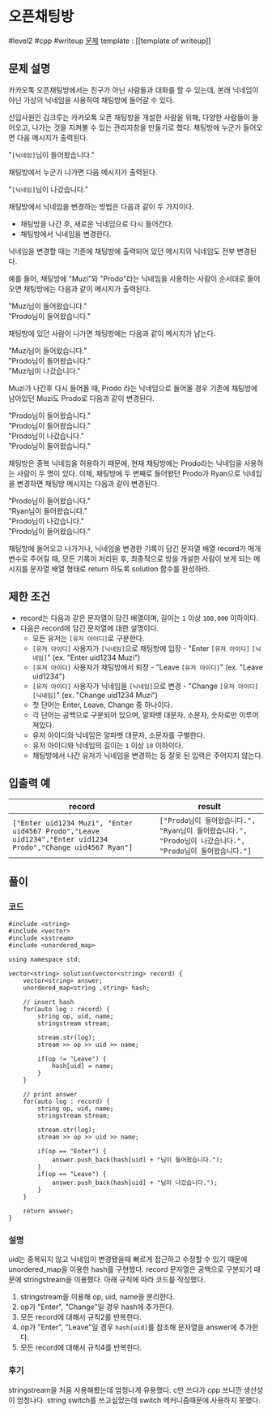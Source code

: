 # 오픈채팅방

#level2 #cpp #writeup
[문제](https://school.programmers.co.kr/learn/courses/30/lessons/42888)
template : [[template of writeup]]

## 문제 설명

카카오톡 오픈채팅방에서는 친구가 아닌 사람들과 대화를 할 수 있는데, 본래 닉네임이 아닌 가상의 닉네임을 사용하여 채팅방에 들어갈 수 있다.

신입사원인 김크루는 카카오톡 오픈 채팅방을 개설한 사람을 위해, 다양한 사람들이 들어오고, 나가는 것을 지켜볼 수 있는 관리자창을 만들기로 했다. 채팅방에 누군가 들어오면 다음 메시지가 출력된다.

"`[닉네임]`님이 들어왔습니다."

채팅방에서 누군가 나가면 다음 메시지가 출력된다.

"`[닉네임]`님이 나갔습니다."

채팅방에서 닉네임을 변경하는 방법은 다음과 같이 두 가지이다.

- 채팅방을 나간 후, 새로운 닉네임으로 다시 들어간다.
- 채팅방에서 닉네임을 변경한다.

닉네임을 변경할 때는 기존에 채팅방에 출력되어 있던 메시지의 닉네임도 전부 변경된다.

예를 들어, 채팅방에 "Muzi"와 "Prodo"라는 닉네임을 사용하는 사람이 순서대로 들어오면 채팅방에는 다음과 같이 메시지가 출력된다.

"Muzi님이 들어왔습니다."  
"Prodo님이 들어왔습니다."

채팅방에 있던 사람이 나가면 채팅방에는 다음과 같이 메시지가 남는다.

"Muzi님이 들어왔습니다."  
"Prodo님이 들어왔습니다."  
"Muzi님이 나갔습니다."

Muzi가 나간후 다시 들어올 때, Prodo 라는 닉네임으로 들어올 경우 기존에 채팅방에 남아있던 Muzi도 Prodo로 다음과 같이 변경된다.

"Prodo님이 들어왔습니다."  
"Prodo님이 들어왔습니다."  
"Prodo님이 나갔습니다."  
"Prodo님이 들어왔습니다."

채팅방은 중복 닉네임을 허용하기 때문에, 현재 채팅방에는 Prodo라는 닉네임을 사용하는 사람이 두 명이 있다. 이제, 채팅방에 두 번째로 들어왔던 Prodo가 Ryan으로 닉네임을 변경하면 채팅방 메시지는 다음과 같이 변경된다.

"Prodo님이 들어왔습니다."  
"Ryan님이 들어왔습니다."  
"Prodo님이 나갔습니다."  
"Prodo님이 들어왔습니다."

채팅방에 들어오고 나가거나, 닉네임을 변경한 기록이 담긴 문자열 배열 record가 매개변수로 주어질 때, 모든 기록이 처리된 후, 최종적으로 방을 개설한 사람이 보게 되는 메시지를 문자열 배열 형태로 return 하도록 solution 함수를 완성하라.

## 제한 조건

- record는 다음과 같은 문자열이 담긴 배열이며, 길이는 `1` 이상 `100,000` 이하이다.
- 다음은 record에 담긴 문자열에 대한 설명이다.
    - 모든 유저는 `[유저 아이디]`로 구분한다.
    - `[유저 아이디]` 사용자가 `[닉네임]`으로 채팅방에 입장 - "Enter `[유저 아이디]` `[닉네임]`" (ex. "Enter uid1234 Muzi")
    - `[유저 아이디]` 사용자가 채팅방에서 퇴장 - "Leave `[유저 아이디]`" (ex. "Leave uid1234")
    - `[유저 아이디]` 사용자가 닉네임을 `[닉네임]`으로 변경 - "Change `[유저 아이디]` `[닉네임]`" (ex. "Change uid1234 Muzi")
    - 첫 단어는 Enter, Leave, Change 중 하나이다.
    - 각 단어는 공백으로 구분되어 있으며, 알파벳 대문자, 소문자, 숫자로만 이루어져있다.
    - 유저 아이디와 닉네임은 알파벳 대문자, 소문자를 구별한다.
    - 유저 아이디와 닉네임의 길이는 `1` 이상 `10` 이하이다.
    - 채팅방에서 나간 유저가 닉네임을 변경하는 등 잘못 된 입력은 주어지지 않는다.

## 입출력 예

| record                                                                                                      | result                                                                                                      |
| ----------------------------------------------------------------------------------------------------------- | ----------------------------------------------------------------------------------------------------------- |
| `["Enter uid1234 Muzi", "Enter uid4567 Prodo","Leave uid1234","Enter uid1234 Prodo","Change uid4567 Ryan"]` | `["Prodo님이 들어왔습니다.", "Ryan님이 들어왔습니다.", "Prodo님이 나갔습니다.", "Prodo님이 들어왔습니다."]` |

## 풀이

### 코드

```
#include <string>
#include <vector>
#include <sstream>
#include <unordered_map>

using namespace std;

vector<string> solution(vector<string> record) {
    vector<string> answer;
    unordered_map<string ,string> hash;
    
    // insert hash
    for(auto log : record) {
        string op, uid, name;
        stringstream stream;
        
        stream.str(log);
        stream >> op >> uid >> name;
        
        if(op != "Leave") {
            hash[uid] = name;
        }
    }
    
    // print answer
    for(auto log : record) {
        string op, uid, name;
        stringstream stream;
        
        stream.str(log);
        stream >> op >> uid >> name;
        
        if(op == "Enter") {
            answer.push_back(hash[uid] + "님이 들어왔습니다.");
        }
        if(op == "Leave") {
            answer.push_back(hash[uid] + "님이 나갔습니다.");
        }
    }
    
    return answer;
}
```

### 설명

uid는 중복되지 않고 닉네임이 변경됐을때 빠르게 접근하고 수정할 수 있기 때문에 unordered_map을 이용한 hash를 구현했다. record 문자열은 공백으로 구분되기 때문에 stringstream을 이용했다. 아래 규칙에 따라 코드를 작성했다.

1. stringstream을 이용해 op, uid, name을 분리한다.
2. op가 "Enter", "Change"일 경우 hash에 추가한다.
3. 모든 record에 대해서 규칙2를 반복한다.
4. op가 "Enter", "Leave"일 경우 `hash[uid]`를 참조해 문자열을 answer에 추가한다.
5. 모든 record에 대해서 규칙4를 반복한다.

### 후기

stringstream을 처음 사용해봤는데 엄청나게 유용했다. c만 쓰다가 cpp 쓰니깐 생산성이 엄청나다. string switch를 쓰고싶었는데 switch 메커니즘때문에 사용하지 못했다.
